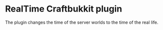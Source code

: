 # RealTime Craftbukkit plugin
The plugin changes the time of the server worlds to the time of the real life.
